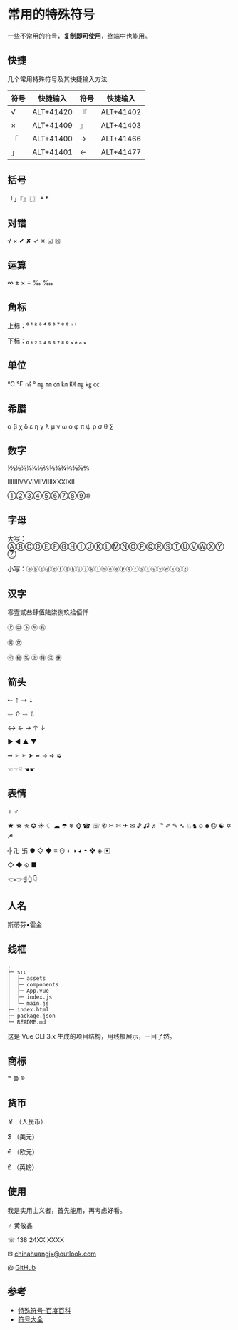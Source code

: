 # 常用的特殊符号

一些不常用的符号，**复制即可使用**，终端中也能用。

## 快捷

几个常用特殊符号及其快捷输入方法

| 符号 | 快捷输入  | 符号 | 快捷输入  |
| ---- | --------- | ---- | --------- |
| √    | ALT+41420 | 『   | ALT+41402 |
| ×    | ALT+41409 | 』   | ALT+41403 |
| 「   | ALT+41400 | →    | ALT+41466 |
| 」   | ALT+41401 | ←    | ALT+41477 |

## 括号

「」『』〖〗 ❝ ❞

## 对错

√ × ✔ ✘ ✓ ✗ ☑ ☒

## 运算

∞ ± × ÷ ‰ ‱

## 角标

上标：⁰ ¹ ² ³ ⁴ ⁵ ⁶ ⁷ ⁸ ⁹ ⁿ ⁱ

下标：₀ ₁ ₂ ₃ ₄ ₅ ₆ ₇ ₈ ₉ ₐ ₑ ₒ ₓ

## 单位

℃ ℉ ㎡ ° ㎎ ㎜ ㎝ ㎞ ㏎ ㎎ ㎏ ㏄

## 希腊

α β χ δ ε η γ λ μ ν ω ο φ π ψ ρ σ θ ∑

## 数字

⅟½⅓⅕⅙⅛⅔⅖⅚⅜¾⅗⅝⅞⅘

ⅠⅡⅢⅣⅤⅥⅦⅧⅨⅩⅪⅫ

①②③④⑤⑥⑦⑧⑨⑩

## 字母

大写：ⒶⒷⒸⒹⒺⒻⒼⒽⒾⒿⓀⓁⓂⓃⓄⓅⓆⓇⓈⓉⓊⓋⓌⓍⓎⓏ

小写：ⓐⓑⓒⓓⓔⓕⓖⓗⓘⓙⓚⓛⓜⓝⓞⓟⓠⓡⓢⓣⓤⓥⓦⓧⓨⓩ

## 汉字

零壹贰叁肆伍陆柒捌玖拾佰仟

㊤ ㊥ ㊦ ㊧ ㊨

㊚ ㊛

㊞ ㊙ ㊔ ㊣ ㊕ ㊟ ㊡

## 箭头

⇠ ⇡ ⇢ ⇣

⇦ ⇧ ⇨ ⇩

↔ ← → ↑ ↓

▶ ◀  ▲ ▼

➡ ➢ ➣ ➤ ➨ ➩ ➪ ➭

☜☞☟ ☚☛ 

## 表情

♀ ♂ 

★ ☆ ✯ ✪ ☀ ☾ ☁ ☂ ❄ ⌚ ☎ ☏ ✆ ✂ ✄ ✈ ✉ ♪ ♫ ♬ ℡ ✐ ✎ ➴ ♘♞☺☻☹ ☯ ✡ ☭

╬ 卍 卐 ● ◇ ◆ ≡ ⊙ ◐ ◑ ◕ ◓ ❖ ◈ ▣

◇ ◆ ⊙ ■

👈👉☝👆👇

## 人名

斯蒂芬•霍金 

## 线框

```
.
├─ src
│  ├─ assets
│  ├─ components
│  ├─ App.vue
│  ├─ index.js
│  └─ main.js
├─ index.html
├─ package.json
└─ README.md
```

这是 Vue CLI 3.x 生成的项目结构，用线框展示，一目了然。

## 商标

™ © ® 

## 货币

￥ （人民币）

 $  （美元）

 €  （欧元）

 £  （英镑）

## 使用

我是实用主义者，首先能用，再考虑好看。

♂  黄敬鑫

☏ 138 24XX XXXX

✉ chinahuangjx@outlook.com

@ [GitHub](https://github.com/huangjingxin)

## 参考

- [特殊符号-百度百科](https://baike.baidu.com/item/特殊字符/112715)
- [符号大全](http://www.fhdq.net/)

